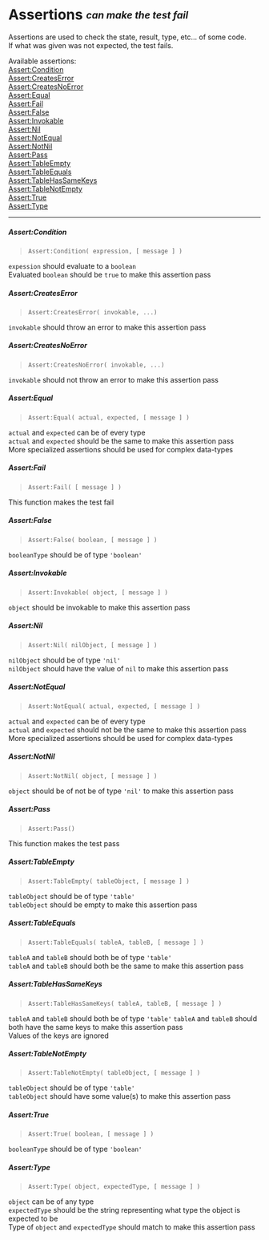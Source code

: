 # Assertions <sub><sup>_can make the test fail_<sup><sub>

Assertions are used to check the state, result, type, etc... of some code.  
If what was given was not expected, the test fails.

Available assertions:  
[Assert:Condition](./assertions.md#assertcondition)  
[Assert:CreatesError](./assertions.md#assertcreateserror)  
[Assert:CreatesNoError](./assertions.md#assertcreatesnoerror)  
[Assert:Equal](./assertions.md#assertequal)  
[Assert:Fail](./assertions.md#assertfail)  
[Assert:False](./assertions.md#assertfalse)  
[Assert:Invokable](./assertions.md#assertinvokable)  
[Assert:Nil](./assertions.md#assertnil)  
[Assert:NotEqual](./assertions.md#assertnotequal)  
[Assert:NotNil](./assertions.md#assertnotnil)  
[Assert:Pass](./assertions.md#assertpass)  
[Assert:TableEmpty](./assertions.md#asserttableempty)  
[Assert:TableEquals](./assertions.md#asserttableequals)  
[Assert:TableHasSameKeys](./assertions.md#asserttablehassamekeys)  
[Assert:TableNotEmpty](./assertions.md#asserttablenotempty)  
[Assert:True](./assertions.md#asserttrue)  
[Assert:Type](./assertions.md#asserttype)  

---

##### Assert:Condition
> `Assert:Condition( expression, [ message ] )`

`expession` should evaluate to a `boolean`  
Evaluated `boolean` should be `true` to make this assertion pass


##### Assert:CreatesError
> `Assert:CreatesError( invokable, ...)`

`invokable` should throw an error to make this assertion pass


##### Assert:CreatesNoError
> `Assert:CreatesNoError( invokable, ...)`

`invokable` should not throw an error to make this assertion pass


##### Assert:Equal
> `Assert:Equal( actual, expected, [ message ] )`

`actual` and `expected` can be of every type  
`actual` and `expected` should be the same to make this assertion pass    
More specialized assertions should be used for complex data-types


##### Assert:Fail
> `Assert:Fail( [ message ] )`

This function makes the test fail


##### Assert:False
> `Assert:False( boolean, [ message ] )`

`booleanType` should be of type `'boolean'`


##### Assert:Invokable
> `Assert:Invokable( object, [ message ] )`

`object` should be invokable to make this assertion pass


##### Assert:Nil
> `Assert:Nil( nilObject, [ message ] )`

`nilObject` should be of type `'nil'`  
`nilObject` should have the value of `nil` to make this assertion pass


##### Assert:NotEqual
> `Assert:NotEqual( actual, expected, [ message ] )`

`actual` and `expected` can be of every type  
`actual` and `expected` should not be the same to make this assertion pass  
More specialized assertions should be used for complex data-types


##### Assert:NotNil
> `Assert:NotNil( object, [ message ] )`

`object` should be of not be of type `'nil'` to make this assertion pass


##### Assert:Pass
> `Assert:Pass()`

This function makes the test pass


##### Assert:TableEmpty
> `Assert:TableEmpty( tableObject, [ message ] )`

`tableObject` should be of type `'table'`  
`tableObject` should be empty to make this assertion pass


##### Assert:TableEquals
> `Assert:TableEquals( tableA, tableB, [ message ] )`

`tableA` and `tableB` should both be of type `'table'`  
`tableA` and `tableB` should both be the same to make this assertion pass


##### Assert:TableHasSameKeys
> `Assert:TableHasSameKeys( tableA, tableB, [ message ] )`

`tableA` and `tableB` should both be of type `'table'`
`tableA` and `tableB` should both have the same keys to make this assertion pass  
Values of the keys are ignored


##### Assert:TableNotEmpty
> `Assert:TableNotEmpty( tableObject, [ message ] )`

`tableObject` should be of type `'table'`  
`tableObject` should have some value(s) to make this assertion pass


##### Assert:True
> `Assert:True( boolean, [ message ] )`

`booleanType` should be of type `'boolean'`


##### Assert:Type
> `Assert:Type( object, expectedType, [ message ] )`

`object` can be of any type  
`expectedType` should be the string representing what type the object is expected to be    
Type of `object` and `expectedType` should match to make this assertion pass  
